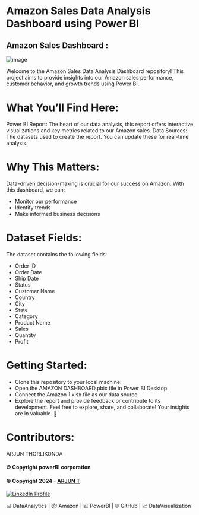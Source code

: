 # Amazon Sales Data Analysis Dashboard using Power BI
## Amazon Sales Dashboard : 
![image](https://github.com/ARJUN151503/PowerBI-projects/blob/main/using%20Bi.png)

Welcome to the Amazon Sales Data Analysis Dashboard repository! This project aims to provide insights into our Amazon sales performance, customer behavior, and growth trends using Power BI.

# What You’ll Find Here:
Power BI Report: The heart of our data analysis, this report offers interactive visualizations and key metrics related to our Amazon sales.
Data Sources: The datasets used to create the report. You can update these for real-time analysis.
# Why This Matters:
Data-driven decision-making is crucial for our success on Amazon. With this dashboard, 
we can:
  - Monitor our performance
  - Identify trends
  - Make informed business decisions
# Dataset Fields:
The dataset contains the following fields:

  - Order ID
  - Order Date
  - Ship Date
  - Status
  - Customer Name
  - Country
  - City
  - State
  - Category
  - Product Name
  - Sales
  - Quantity
  - Profit
# Getting Started:
  - Clone this repository to your local machine.
  - Open the AMAZON DASHBOARD.pbix file in Power BI Desktop.
  - Connect the Amazon 1.xlsx file as our data source.
  - Explore the report and provide feedback or contribute to its development.
Feel free to explore, share, and collaborate! Your insights are in valuable. 🚀

# Contributors:
ARJUN THORLIKONDA 

#### © Copyright powerBI corporation

#### © Copyright 2024 - [ARJUN T](https://github.com/ARJUN151503)
<a href="https://www.linkedin.com/in/arjun-thorlikonda-422b9a256/"> ![LinkedIn Profile](https://img.shields.io/badge/LinkedIn-0077B5?style=for-the-badge&logo=linkedin&logoColor=white) </a>


📊 DataAnalytics | 📦 Amazon | 📊 PowerBI | 🌐 GitHub | 📈 DataVisualization
